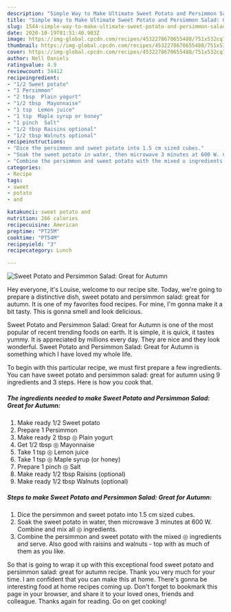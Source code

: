```yaml
---
description: "Simple Way to Make Ultimate Sweet Potato and Persimmon Salad: Great for Autumn"
title: "Simple Way to Make Ultimate Sweet Potato and Persimmon Salad: Great for Autumn"
slug: 1544-simple-way-to-make-ultimate-sweet-potato-and-persimmon-salad-great-for-autumn
date: 2020-10-19T01:51:40.903Z
image: https://img-global.cpcdn.com/recipes/4532278670655488/751x532cq70/sweet-potato-and-persimmon-salad-great-for-autumn-recipe-main-photo.jpg
thumbnail: https://img-global.cpcdn.com/recipes/4532278670655488/751x532cq70/sweet-potato-and-persimmon-salad-great-for-autumn-recipe-main-photo.jpg
cover: https://img-global.cpcdn.com/recipes/4532278670655488/751x532cq70/sweet-potato-and-persimmon-salad-great-for-autumn-recipe-main-photo.jpg
author: Nell Daniels
ratingvalue: 4.9
reviewcount: 34412
recipeingredient:
- "1/2 Sweet potato"
- "1 Persimmon"
- "2 tbsp  Plain yogurt"
- "1/2 tbsp  Mayonnaise"
- "1 tsp  Lemon juice"
- "1 tsp  Maple syrup or honey"
- "1 pinch  Salt"
- "1/2 tbsp Raisins optional"
- "1/2 tbsp Walnuts optional"
recipeinstructions:
- "Dice the persimmon and sweet potato into 1.5 cm sized cubes."
- "Soak the sweet potato in water, then microwave 3 minutes at 600 W. Combine and mix all ◎ ingredients."
- "Combine the persimmon and sweet potato with the mixed ◎ ingredients and serve. Also good with raisins and walnuts - top with as much of them as you like."
categories:
- Recipe
tags:
- sweet
- potato
- and

katakunci: sweet potato and 
nutrition: 266 calories
recipecuisine: American
preptime: "PT25M"
cooktime: "PT54M"
recipeyield: "3"
recipecategory: Lunch

---
```



![Sweet Potato and Persimmon Salad: Great for Autumn](https://img-global.cpcdn.com/recipes/4532278670655488/751x532cq70/sweet-potato-and-persimmon-salad-great-for-autumn-recipe-main-photo.jpg)

Hey everyone, it's Louise, welcome to our recipe site. Today, we're going to prepare a distinctive dish, sweet potato and persimmon salad: great for autumn. It is one of my favorites food recipes. For mine, I'm gonna make it a bit tasty. This is gonna smell and look delicious.

Sweet Potato and Persimmon Salad: Great for Autumn is one of the most popular of recent trending foods on earth. It is simple, it is quick, it tastes yummy. It is appreciated by millions every day. They are nice and they look wonderful. Sweet Potato and Persimmon Salad: Great for Autumn is something which I have loved my whole life.




To begin with this particular recipe, we must first prepare a few ingredients. You can have sweet potato and persimmon salad: great for autumn using 9 ingredients and 3 steps. Here is how you cook that.

<!--inarticleads1-->

##### The ingredients needed to make Sweet Potato and Persimmon Salad: Great for Autumn:

1. Make ready 1/2 Sweet potato
1. Prepare 1 Persimmon
1. Make ready 2 tbsp ◎ Plain yogurt
1. Get 1/2 tbsp ◎ Mayonnaise
1. Take 1 tsp ◎ Lemon juice
1. Take 1 tsp ◎ Maple syrup (or honey)
1. Prepare 1 pinch ◎ Salt
1. Make ready 1/2 tbsp Raisins (optional)
1. Make ready 1/2 tbsp Walnuts (optional)




<!--inarticleads2-->

##### Steps to make Sweet Potato and Persimmon Salad: Great for Autumn:

1. Dice the persimmon and sweet potato into 1.5 cm sized cubes.
1. Soak the sweet potato in water, then microwave 3 minutes at 600 W. Combine and mix all ◎ ingredients.
1. Combine the persimmon and sweet potato with the mixed ◎ ingredients and serve. Also good with raisins and walnuts - top with as much of them as you like.




So that is going to wrap it up with this exceptional food sweet potato and persimmon salad: great for autumn recipe. Thank you very much for your time. I am confident that you can make this at home. There's gonna be interesting food at home recipes coming up. Don't forget to bookmark this page in your browser, and share it to your loved ones, friends and colleague. Thanks again for reading. Go on get cooking!

